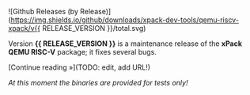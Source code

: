 ![Github Releases (by Release)](https://img.shields.io/github/downloads/xpack-dev-tools/qemu-riscv-xpack/v{{ RELEASE_VERSION }}/total.svg)

Version **{{ RELEASE_VERSION }}** is a maintenance release of the **xPack QEMU RISC-V** package; it fixes several bugs.

[Continue reading »](TODO: edit, add URL!)

_At this moment the binaries are provided for tests only!_
